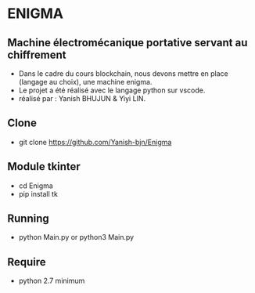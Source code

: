 # ENIGMA
## Machine électromécanique portative servant au chiffrement 

- Dans le cadre du cours blockchain, nous devons mettre en place (langage au choix), une machine enigma.
- Le projet a été réalisé avec le langage python sur vscode.
- réalisé par : Yanish BHUJUN & Yiyi LIN.

## Clone

- git clone https://github.com/Yanish-bjn/Enigma

## Module tkinter

- cd Enigma
- pip install tk

## Running

- python Main.py or python3 Main.py

## Require
- python 2.7 minimum
